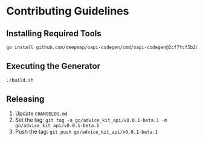 # Contributing Guidelines

## Installing Required Tools

```sh
go install github.com/deepmap/oapi-codegen/cmd/oapi-codegen@2cf7fcf5b26d1a4362e7c300bd65c20f4f6c4298
```

## Executing the Generator

```sh
./build.sh
```

## Releasing

 1. Update `CHANGELOG.md`
 2. Set the tag: `git tag -a go/advice_kit_api/v0.0.1-beta.1 -m go/advice_kit_api/v0.0.1-beta.1`
 3. Push the tag: `git push go/advice_kit_api/v0.0.1-beta.1`